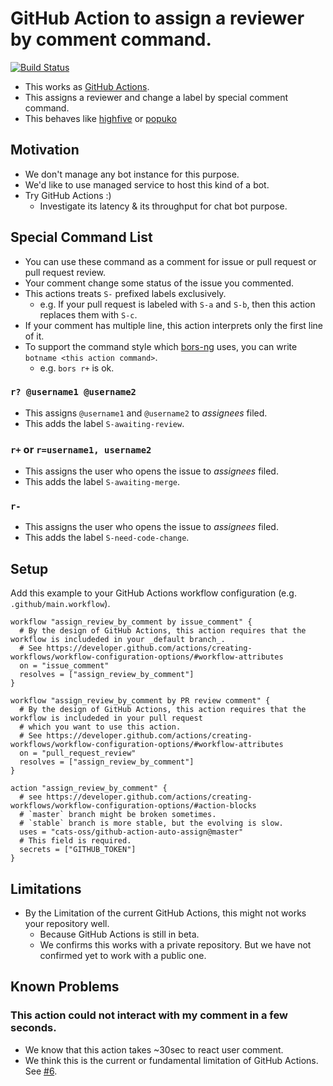 # GitHub Action to assign a reviewer by comment command.

[![Build Status](https://travis-ci.com/cats-oss/github-action-auto-assign.svg?branch=master)](https://travis-ci.com/cats-oss/github-action-auto-assign)


* This works as [GitHub Actions](https://developer.github.com/actions/).
* This assigns a reviewer and change a label by special comment command. 
* This behaves like [highfive](https://github.com/servo/highfive) or [popuko](https://github.com/voyagegroup/popuko)


## Motivation

* We don't manage any bot instance for this purpose.
* We'd like to use managed service to host this kind of a bot.
* Try GitHub Actions :)
    * Investigate its latency & its throughput for chat bot purpose.


## Special Command List

* You can use these command as a comment for issue or pull request or pull request review.
* Your comment change some status of the issue you commented.
* This actions treats `S-` prefixed labels exclusively.
  * e.g. If your pull request is labeled with `S-a` and `S-b`,
    then this action replaces them with `S-c`.
* If your comment has multiple line, this action interprets only the first line of it.
* To support the command style which [bors-ng]() uses, you can write `botname <this action command>`.
  * e.g. `bors r+` is ok.

### `r? @username1 @username2`

* This assigns `@username1` and `@username2` to _assignees_ filed.
* This adds the label `S-awaiting-review`.

### `r+` or `r=username1, username2`

* This assigns the user who opens the issue to _assignees_ filed.
* This adds the label `S-awaiting-merge`.

### `r-`

* This assigns the user who opens the issue to _assignees_ filed.
* This adds the label `S-need-code-change`.


## Setup

Add this example to your GitHub Actions workflow configuration (e.g. `.github/main.workflow`).

```
workflow "assign_review_by_comment by issue_comment" {
  # By the design of GitHub Actions, this action requires that the workflow is includeded in your _default branch_.
  # See https://developer.github.com/actions/creating-workflows/workflow-configuration-options/#workflow-attributes
  on = "issue_comment"
  resolves = ["assign_review_by_comment"]
}

workflow "assign_review_by_comment by PR review comment" {
  # By the design of GitHub Actions, this action requires that the workflow is includeded in your pull request
  # which you want to use this action.
  # See https://developer.github.com/actions/creating-workflows/workflow-configuration-options/#workflow-attributes
  on = "pull_request_review"
  resolves = ["assign_review_by_comment"]
}

action "assign_review_by_comment" {
  # see https://developer.github.com/actions/creating-workflows/workflow-configuration-options/#action-blocks
  # `master` branch might be broken sometimes.
  # `stable` branch is more stable, but the evolving is slow. 
  uses = "cats-oss/github-action-auto-assign@master"
  # This field is required.
  secrets = ["GITHUB_TOKEN"]
}
```


## Limitations

* By the Limitation of the current GitHub Actions, this might not works your repository well.
    * Because GitHub Actions is still in beta.
    * We confirms this works with a private repository. But we have not confirmed yet to work with a public one.


## Known Problems

### This action could not interact with my comment in a few seconds.

* We know that this action takes ~30sec to react user comment.
* We think this is the current or fundamental limitation of GitHub Actions.
  See [#6](https://github.com/cats-oss/github-action-auto-assign/issues/6).